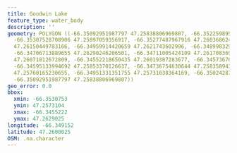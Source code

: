 ```yaml
---
title: Goodwin Lake
feature_type: water_body
description: ''
geometry: POLYGON ((-66.35092951987797 47.25838806969807, -66.35225989554841 47.2578929193692,
  -66.35307528708906 47.25897059356917, -66.35277487967916 47.26036862471067, -66.35062911246806
  47.26150449783166, -66.34959914420659 47.2621743602996, -66.3489983293868 47.26290246206501,
  -66.34706713889655 47.26290246206501, -66.34711005424109 47.26170836991506, -66.34595133994692
  47.26071812672809, -66.34552218650435 47.26019387283677, -66.34573676322519 47.25940748226635,
  -66.34595133994692 47.25853370126637, -66.34736754630644 47.2583589433361, -66.34852626060059
  47.25760165230655, -66.34951331351755 47.25731038364169, -66.35024287437001 47.25815505835551,
  -66.35092951987797 47.25838806969807))
geo_error: 0.0
bbox:
  xmin: -66.3530753
  ymin: 47.2573104
  xmax: -66.3455222
  ymax: 47.2629025
longitude: -66.349152
latitude: 47.2600025
OSM: .na.character
---
```

